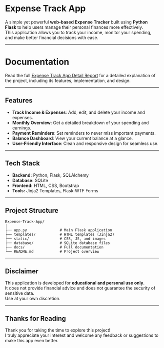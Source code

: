 # Expense Track App

A simple yet powerful **web-based Expense Tracker** built using **Python Flask** to help users manage their personal finances more effectively.  
This application allows you to track your income, monitor your spending, and make better financial decisions with ease.

---

# Documentation
Read the full [Expense Track App Detail Report](https://github.com/adhishbiju2000/Expense-Track-App-using-Python-Flask/blob/main/Expense%20Track%20App%20Detail%20Report.pdf) for a detailed explanation of the project, including its features, implementation, and design.


---

## Features
- **Track Income & Expenses**: Add, edit, and delete your income and expenses.
- **Monthly Overview**: Get a detailed breakdown of your spending and earnings.
- **Payment Reminders**: Set reminders to never miss important payments.
- **Balance Dashboard**: View your current balance at a glance.
- **User-Friendly Interface**: Clean and responsive design for seamless use.

---

## Tech Stack
- **Backend:** Python, Flask, SQLAlchemy
- **Database:** SQLite
- **Frontend:** HTML, CSS, Bootstrap
- **Tools:** Jinja2 Templates, Flask-WTF Forms

---

## Project Structure

```
Expense-Track-App/
│
├── app.py               # Main Flask application
├── templates/           # HTML templates (Jinja2)
├── static/              # CSS, JS, and images
├── database/            # SQLite database files
├── docs/                # Full documentation
└── README.md            # Project overview
```


---

## Disclaimer
This application is developed for **educational and personal use only**.  
It does not provide financial advice and does not guarantee the security of sensitive data.  
Use at your own discretion.

---

## Thanks for Reading
Thank you for taking the time to explore this project!  
I truly appreciate your interest and welcome any feedback or suggestions to make this app even better.


